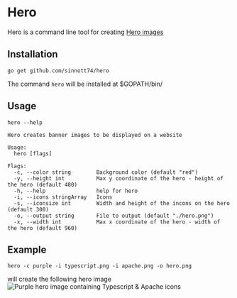 # Hero

Hero is a command line tool for creating [Hero images](https://en.wikipedia.org/wiki/Hero_image)

## Installation

`go get github.com/sinnott74/hero`

The command `hero` will be installed at $GOPATH/bin/

## Usage

`hero --help`

```
Hero creates banner images to be displayed on a website

Usage:
  hero [flags]

Flags:
  -c, --color string        Background color (default "red")
  -y, --height int          Max y coordinate of the hero - height of the hero (default 480)
  -h, --help                help for hero
  -i, --icons stringArray   Icons
  -s, --iconsize int        Width and height of the incons on the hero (default 300)
  -o, --output string       File to output (default "./hero.png")
  -x, --width int           Max x coordinate of the hero - width of the hero (default 960)
```

## Example

`hero -c purple -i typescript.png -i apache.png -o hero.png`

will create the following hero image
![Purple hero image containing Typescript & Apache icons](https://i.imgur.com/elUw241.png "Purple hero image containing Typescript & Apache icons")
